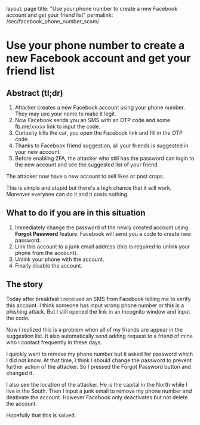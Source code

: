 layout: page
title: "Use your phone number to create a new Facebook account and get your friend list"
permalink: /sec/facebook_phone_number_scam/
# Use your phone number to create a new Facebook account and get your friend list
## Abstract (tl;dr)

1. Attacker creates a new Facebook account using your phone number. They may use your name to make it legit.
2. Now Facebook sends you an SMS with an OTP code and some fb.me/xxxxx link to input the code.
3. Curiosity kills the cat, you open the Facebook link and fill in the OTP code.
4. Thanks to Facebook friend suggestion, all your friends is suggested in your new account.
5. Before enabling 2FA, the attacker who still has the password can login to the new account and see the suggested list of your friend.

The attacker now have a new account to sell likes or post craps.

This is simple and stupid but there's a high chance that it will work. Moreover everyone can do it and it costs nothing.

## What to do if you are in this situation
1. Immediately change the password of the newly created account using **Forgot Password** feature. Facebook will send you a code to create new password.
2. Link this account to a junk email address (this is required to unlink your phone from the account).
3. Unlink your phone with the account.
4. Finally disable the account.

## The story
Today after breakfast I received an SMS from Facebook telling me to verify this account.
I think someone has input wrong phone number or this is a phishing attack.
But I still opened the link in an Incognito window and input the code.

Now I realized this is a problem when all of my friends are appear in the suggestion list. 
It also automatically send adding request to a friend of mine who I contact frequently in these days.

I quickly want to remove my phone number but it asked for password which I did not know.
At that time, I think I should change the password to prevent further action of the attacker.
So I pressed the Forgot Password button and changed it. 

I also see the location of the attacker. He is the capital in the North while I live in the South.
Then I input a junk email to remove my phone number and deativate the account. 
However Facebook only deactivates but not delete the account.

Hopefully that this is solved.
